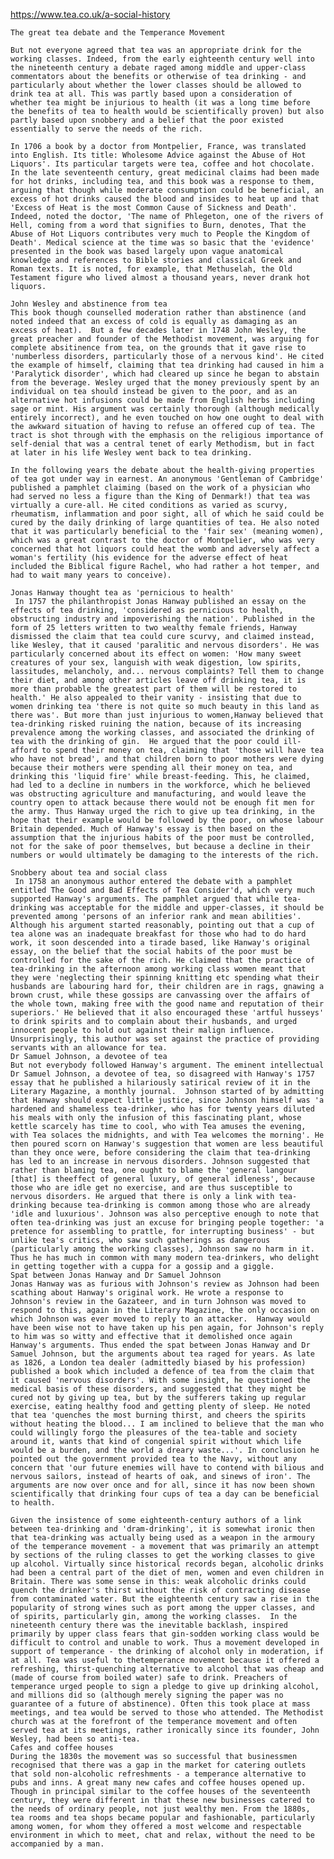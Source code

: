 https://www.tea.co.uk/a-social-history

    The great tea debate and the Temperance Movement

    But not everyone agreed that tea was an appropriate drink for the working classes. Indeed, from the early eighteenth century well into the nineteenth century a debate raged among middle and upper-class commentators about the benefits or otherwise of tea drinking - and particularly about whether the lower classes should be allowed to drink tea at all. This was partly based upon a consideration of whether tea might be injurious to health (it was a long time before the benefits of tea to health would be scientifically proven) but also partly based upon snobbery and a belief that the poor existed essentially to serve the needs of the rich.

    In 1706 a book by a doctor from Montpelier, France, was translated into English. Its title: Wholesome Advice against the Abuse of Hot Liquors'. Its particular targets were tea, coffee and hot chocolate. In the late seventeenth century, great medicinal claims had been made for hot drinks, including tea, and this book was a response to them, arguing that though while moderate consumption could be beneficial, an excess of hot drinks caused the blood and insides to heat up and that 'Excess of Heat is the most Common Cause of Sickness and Death'. Indeed, noted the doctor, 'The name of Phlegeton, one of the rivers of Hell, coming from a word that signifies to Burn, denotes, That the Abuse of Hot Liquors contributes very much to People the Kingdom of Death'. Medical science at the time was so basic that the 'evidence' presented in the book was based largely upon vague anatomical knowledge and references to Bible stories and classical Greek and Roman texts. It is noted, for example, that Methuselah, the Old Testament figure who lived almost a thousand years, never drank hot liquors.

    John Wesley and abstinence from tea
    This book though counselled moderation rather than abstinence (and noted indeed that an excess of cold is equally as damaging as an excess of heat). ￼But a few decades later in 1748 John Wesley, the great preacher and founder of the Methodist movement, was arguing for complete absitinence from tea, on the grounds that it gave rise to 'numberless disorders, particularly those of a nervous kind'. He cited the example of himself, claiming that tea drinking had caused in him a 'Paralytick disorder', which had cleared up since he began to abstain from the beverage. Wesley urged that the money previously spent by an individual on tea should instead be given to the poor, and as an alternative hot infusions could be made from English herbs including sage or mint. His argument was certainly thorough (although medically entirely incorrect), and he even touched on how one ought to deal with the awkward situation of having to refuse an offered cup of tea. The tract is shot through with the emphasis on the religious importance of self-denial that was a central tenet of early Methodism, but in fact at later in his life Wesley went back to tea drinking.

    In the following years the debate about the health-giving properties of tea got under way in earnest. An anonymous 'Gentleman of Cambridge' published a pamphlet claiming (based on the work of a physician who had served no less a figure than the King of Denmark!) that tea was virtually a cure-all. He cited conditions as varied as scurvy, rheumatism, inflammation and poor sight, all of which he said could be cured by the daily drinking of large quantities of tea. He also noted that it was particularly beneficial to the 'fair sex' (meaning women), which was a great contrast to the doctor of Montpelier, who was very concerned that hot liquors could heat the womb and adversely affect a woman's fertility (his evidence for the adverse effect of heat included the Biblical figure Rachel, who had rather a hot temper, and had to wait many years to conceive).

    Jonas Hanway thought tea as 'pernicious to health'
    ￼In 1757 the philanthropist Jonas Hanway published an essay on the effects of tea drinking, 'considered as pernicious to health, obstructing industry and impoverishing the nation'. Published in the form of 25 letters written to two wealthy female friends, Hanway dismissed the claim that tea could cure scurvy, and claimed instead, like Wesley, that it caused 'paralitic and nervous disorders'. He was particularly concerned about its effect on women: 'How many sweet creatures of your sex, languish with weak digestion, low spirits, lassitudes, melancholy, and... nervous complaints? Tell them to change their diet, and among other articles leave off drinking tea, it is more than probable the greatest part of them will be restored to health.' He also appealed to their vanity - insisting that due to women drinking tea 'there is not quite so much beauty in this land as there was'. But more than just injurious to women,Hanway believed that tea-drinking risked ruining the nation, because of its increasing prevalence among the working classes, and associated the drinking of tea with the drinking of gin. ￼He argued that the poor could ill-afford to spend their money on tea, claiming that 'those will have tea who have not bread', and that children born to poor mothers were dying because their mothers were spending all their money on tea, and drinking this 'liquid fire' while breast-feeding. This, he claimed, had led to a decline in numbers in the workforce, which he believed was obstructing agriculture and manufacturing, and would leave the country open to attack because there would not be enough fit men for the army. Thus Hanway urged the rich to give up tea drinking, in the hope that their example would be followed by the poor, on whose labour Britain depended. Much of Hanway's essay is then based on the assumption that the injurious habits of the poor must be controlled, not for the sake of poor themselves, but because a decline in their numbers or would ultimately be damaging to the interests of the rich.

    Snobbery about tea and social class
    ￼In 1758 an anonymous author entered the debate with a pamphlet entitled The Good and Bad Effects of Tea Consider'd, which very much supported Hanway's arguments. The pamphlet argued that while tea-drinking was acceptable for the middle and upper-classes, it should be prevented among 'persons of an inferior rank and mean abilities'. Although his argument started reasonably, pointing out that a cup of tea alone was an inadequate breakfast for those who had to do hard work, it soon descended into a tirade based, like Hanway's original essay, on the belief that the social habits of the poor must be controlled for the sake of the rich. He claimed that the practice of tea-drinking in the afternoon among working class women meant that they were 'neglecting their spinning knitting etc spending what their husbands are labouring hard for, their children are in rags, gnawing a brown crust, while these gossips are canvassing over the affairs of the whole town, making free with the good name and reputation of their superiors.' He believed that it also encouraged these 'artful husseys' to drink spirits and to complain about their husbands, and urged innocent people to hold out against their malign influence. Unsurprisingly, this author was set against the practice of providing servants with an allowance for tea.
    Dr Samuel Johnson, a devotee of tea
    But not everybody followed Hanway's argument. The eminent intellectual Dr Samuel Johnson, a devotee of tea, so disagreed with Hanway's 1757 essay that he published a hilariously satirical review of it in the Literary Magazine, a monthly journal. ￼Johnson started of by admitting that Hanway should expect little justice, since Johnson himself was 'a hardened and shameless tea-drinker, who has for twenty years diluted his meals with only the infusion of this fascinating plant, whose kettle scarcely has time to cool, who with Tea amuses the evening, with Tea solaces the midnights, and with Tea welcomes the morning'. He then poured scorn on Hanway's suggestion that women are less beautiful than they once were, before considering the claim that tea-drinking has led to an increase in nervous disorders. Johnson suggested that rather than blaming tea, one ought to blame the 'general langour [that] is theeffect of general luxury, of general idleness', because those who are idle get no exercise, and are thus susceptible to nervous disorders. He argued that there is only a link with tea-drinking because tea-drinking is common among those who are already 'idle and luxurious'. Johnson was also perceptive enough to note that often tea-drinking was just an excuse for bringing people together: 'a pretence for assembling to prattle, for interrupting business' - but unlike tea's critics, who saw such gatherings as dangerous (particularly among the working classes), Johnson saw no harm in it. Thus he has much in common with many modern tea-drinkers, who delight in getting together with a cuppa for a gossip and a giggle.
    Spat between Jonas Hanway and Dr Samuel Johnson
    Jonas Hanway was as furious with Johnson's review as Johnson had been scathing about Hanway's original work. He wrote a response to Johnson's review in the Gazateer, and in turn Johnson was moved to respond to this, again in the Literary Magazine, the only occasion on which Johnson was ever moved to reply to an attacker. ￼Hanway would have been wise not to have taken up his pen again, for Johnson's reply to him was so witty and effective that it demolished once again Hanway's arguments. Thus ended the spat between Jonas Hanway and Dr Samuel Johnson, but the arguments about tea raged for years. As late as 1826, a London tea dealer (admittedly biased by his profession) published a book which included a defence of tea from the claim that it caused 'nervous disorders'. With some insight, he questioned the medical basis of these disorders, and suggested that they might be cured not by giving up tea, but by the sufferers taking up regular exercise, eating healthy food and getting plenty of sleep. He noted that tea 'quenches the most burning thirst, and cheers the spirits without heating the blood... I am inclined to believe that the man who could willingly forgo the pleasures of the tea-table and society around it, wants that kind of congenial spirit without which life would be a burden, and the world a dreary waste...'. In conclusion he pointed out the government provided tea to the Navy, without any concern that 'our future enemies will have to contend with bilious and nervous sailors, instead of hearts of oak, and sinews of iron'. The arguments are now over once and for all, since it has now been shown scientifically that drinking four cups of tea a day can be beneficial to health.

    Given the insistence of some eighteenth-century authors of a link between tea-drinking and 'dram-drinking', it is somewhat ironic then that tea-drinking was actually being used as a weapon in the armoury of the temperance movement - a movement that was primarily an attempt by sections of the ruling classes to get the working classes to give up alcohol. Virtually since historical records began, alcoholic drinks had been a central part of the diet of men, women and even children in Britain. There was some sense in this: weak alcoholic drinks could quench the drinker's thirst without the risk of contracting disease from contaminated water. But the eighteenth century saw a rise in the popularity of strong wines such as port among the upper classes, and of spirits, particularly gin, among the working classes. ￼In the nineteenth century there was the inevitable backlash, inspired primarily by upper class fears that gin-sodden working class would be difficult to control and unable to work. Thus a movement developed in support of temperance - the drinking of alcohol only in moderation, if at all. Tea was useful to thetemperance movement because it offered a refreshing, thirst-quenching alternative to alcohol that was cheap and (made of course from boiled water) safe to drink. Preachers of temperance urged people to sign a pledge to give up drinking alcohol, and millions did so (although merely signing the paper was no guarantee of a future of abstinence). Often this took place at mass meetings, and tea would be served to those who attended. The Methodist church was at the forefront of the temperance movement and often served tea at its meetings, rather ironically since its founder, John Wesley, had been so anti-tea.
    Cafes and coffee houses
    During the 1830s the movement was so successful that businessmen recognised that there was a gap in the market for catering outlets that sold non-alcoholic refreshments - a temperance alternative to pubs and inns. A great many new cafes and coffee houses opened up. Though in principal similar to the coffee houses of the seventeenth century, they were different in that these new businesses catered to the needs of ordinary people, not just wealthy men. From the 1880s, tea rooms and tea shops became popular and fashionable, particularly among women, for whom they offered a most welcome and respectable environment in which to meet, chat and relax, without the need to be accompanied by a man.
